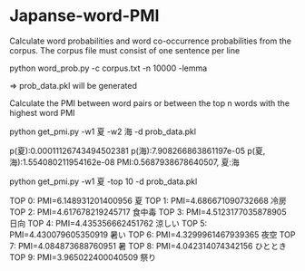 # Japanse-word-PMI

Calculate word probabilities and word co-occurrence probabilities from the corpus.
The corpus file must consist of one sentence per line

python word_prob.py -c corpus.txt -n 10000 -lemma

=> prob_data.pkl will be generated


Calculate the PMI between word pairs or between the top n words with the highest word PMI

python get_pmi.py -w1 夏 -w2 海 -d prob_data.pkl

p(夏):0.00011126743494502381
p(海):7.908266863861197e-05
p(夏,海):1.554080211954162e-08
PMI:0.5687938678640507, 夏:海


python get_pmi.py -w1 夏 -top 10 -d prob_data.pkl

TOP 0: PMI=6.148931201400956    夏
TOP 1: PMI=4.686671090732668    冷房
TOP 2: PMI=4.617678219245717    食中毒
TOP 3: PMI=4.5123177035878905   日向
TOP 4: PMI=4.435356662451762    涼しい
TOP 5: PMI=4.430079605350919    暑い
TOP 6: PMI=4.3299961467939365   夜空
TOP 7: PMI=4.084873688760951    暑
TOP 8: PMI=4.042314074342156    ひととき
TOP 9: PMI=3.965022400040509    祭り


